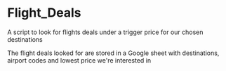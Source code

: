 # Flight_Deals
A script to look for flights deals under a trigger price for our chosen destinations

The flight deals looked for are stored in a Google sheet with destinations, airport codes and lowest price we're interested in
